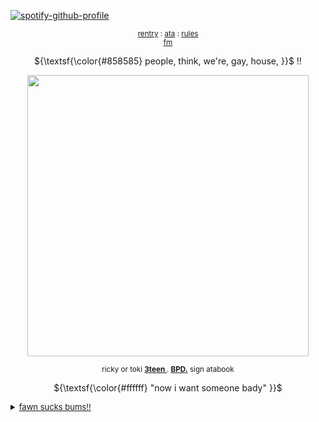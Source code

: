 [![spotify-github-profile](https://spotify-github-profile.kittinanx.com/api/view?uid=31emw27hdnz23bbvfx4humhc7cjq&cover_image=true&theme=novatorem&show_offline=false&background_color=000000&interchange=true&bar_color=000000&bar_color_cover=true)](https://github.com/kittinan/spotify-github-profile)


<p align="center" dir="auto">
<sub> <a href="https://rentry.co/rickypawss">rentry</a> : <a href="https://attajohn.atabook.org/">ata</a> : <a href="https://rentry.co/-ponytownrules">rules</a>
<br><a href="https://stats.fm/31emw27hdnz23bbvfx4humhc7cjq">fm</a><br>
</sub>

<p align="center">
 ${\textsf{\color{#858585} people,     think,    we're,   gay,  house,  }}$ !!
  </p>  
  </p>  
<p align="center">
  <img src="https://64.media.tumblr.com/afc7c05a6fcc1c5ad613eceb92a17e55/0ccce40449b7d460-7c/s540x810/5ba1f678f2824f9722d491a5a78bc9cfae5f1189.pnj" width="450">
</p>  

<p align="center" dir="auto">
<sub> ricky or toki <b><ins>3teen </ins></b>. <b><ins>BPD.</ins></b> sign atabook </sub>
 
<p align="center" dir="auto">
${\textsf{\color{#ffffff} "now    i   want  someone bady" }}$ 

<details><summary style="font-size: 13px;" class="mb8"><u>fawn sucks bums!!</u> </summary>

<p>

<img src="https://64.media.tumblr.com/285addec10c40d82aa293117eae1d45a/1d912e680e796d39-ae/s100x200/9e592696e448295a1b0962b45c056870a238d6f0.pnj"/>

</p>
</details>


